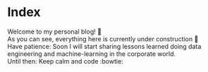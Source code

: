 # Index
Welcome to my personal blog! :wave:  
As you can see, everything here is currently under construction :construction_worker:  
Have patience: Soon I will start sharing lessons learned doing data engineering and machine-learning in the corporate world.  
Until then: Keep calm and code :bowtie:

